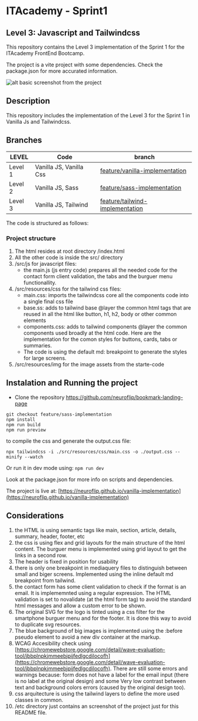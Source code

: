 # ITAcademy - Sprint1
## Level 3: Javascript and Tailwindcss

This repository contains the Level 3 implementation of the Sprint 1 for the ITAcademy FrontEnd Bootcamp.

The project is a vite project with some dependencies. Check the package.json for more accurated information.

![alt basic screenshot from the project](https://github.com/neuroflip/bookmark-landing-page/blob/feature/tailwind-implementation/etc/screenshot.png)

## Description

This repository includes the implementation of the Level 3 for the Sprint 1 in Vanilla Js and Tailwindcss. 

## Branches

| LEVEL | Code | branch |
| -------- | -------- | --------  |
| Level 1 | Vanilla JS, Vanilla Css | [feature/vanilla-implementation](https://github.com/neuroflip/bookmark-landing-page/tree/feature/vanilla-implementation) |
| Level 2 | Vanilla JS, Sass | [feature/sass-implementation](https://github.com/neuroflip/bookmark-landing-page/tree/feature/sass-implementation)
| Level 3 | Vanilla JS, Tailwind | [feature/tailwind-implementation](https://github.com/neuroflip/bookmark-landing-page/tree/feature/tailwind-implementation)

The code is structured as follows:

### Project structure

1. The html resides at root directory /index.html
2. All the other code is inside the src/ directory
3. /src/js for javascript files: 
    - the main.js (js entry code) prepares all the needed code for the contact form client validation, the tabs and the burguer menu functionallity.
4. /src/resources/css for the tailwind css files: 
    - main.css: imports the tailwindcss core all the components code into a single final css file
    - base.ss: adds to tailwind base @layer the common html tags that are reused in all the html like button, h1, h2, body or other common elements
    - components.css: adds to tailwind components @layer the common components used broadly at the html code. Here are the implementation for the comon styles for buttons, cards, tabs or summaries.    
    - The code is using the default md: breakpoint to generate the styles for large screens. 
5. /src/resources/img for the image assets from the starte-code


## Instalation and Running the project

- Clone the repository https://github.com/neuroflip/bookmark-landing-page
```
git checkout feature/sass-implementation
npm install
npm run build
npm run preview
```

to compile the css and generate the output.css file:

```
npx tailwindcss -i ./src/resources/css/main.css -o ./output.css --minify --watch
```

Or run it in dev mode using:
`npm run dev`

Look at the package.json for more info on scripts and dependencies.

The project is live at: [https://neuroflip.github.io/vanilla-implementation](https://neuroflip.github.io/vanilla-implementation)

## Considerations

1. the HTML is using semantic tags like main, section, article, details, summary, header, footer, etc
2. the css is using flex and grid layouts for the main structure of the html content. The burguer menu is implemented using grid layout to get the links in a second row.
3. The header is fixed in position for usability
4. there is only one breakpoint in mediaquery files to distinguish between small and biger screens. Implemented using the inline default md breakpoint from tailwind.
5. the contact form has some client validation to check if the format is an email. It is implememnted using a regular expression. The HTML validation is set to novalidate (at the html form tag) to avoid the standard html messages and allow a custom error to be shown.
6. The original SVG for the logo is tinted using a css filter for the smartphone burguer menu and for the footer. It is done this way to avoid to duplicate svg resources.
7. The blue background of big images is implemented using the :before pseudo element to avoid a new div container at the markup.
8. WCAG Accesibility check using [https://chromewebstore.google.com/detail/wave-evaluation-tool/jbbplnpkjmmeebjpijfedlgcdilocofh](https://chromewebstore.google.com/detail/wave-evaluation-tool/jbbplnpkjmmeebjpijfedlgcdilocofh). There are still some errors and warnings because: form does not have a label for the email input (there is no label at the original design) and some Very low contrast between text and background colors errors (caused by the original design too).
9. css arquitecture is using the tailwind layers to define the more used classes in common.
10. /etc directory just contains an screenshot of the project just for this README file.
